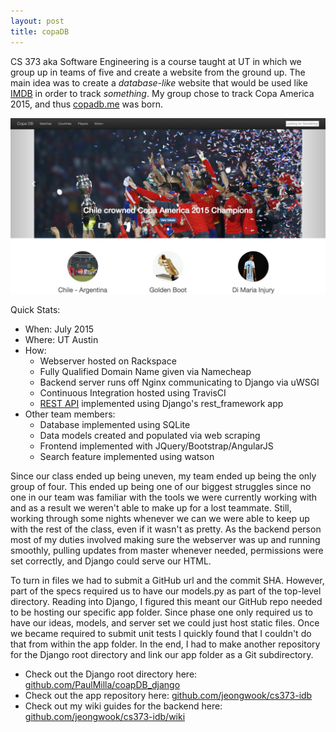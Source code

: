 ```yaml
---
layout: post
title: copaDB
---
```


CS 373 aka Software Engineering is a course taught at UT in which we group up in teams of five and create a website from the ground up. The main idea was to create a *database-like* website that would be used like [IMDB](https://www.imdb.com) in order to track *something*. My group chose to track Copa America 2015, and thus [copadb.me](http://www.copadb.me/index2.html) was born.

[![copadb screenshot](/images/copadb_screenshot.png)](http://www.copadb.me/index2.html)

Quick Stats:

* When: July 2015
* Where: UT Austin
* How:
  - Webserver hosted on Rackspace
  - Fully Qualified Domain Name given via Namecheap
  - Backend server runs off Nginx communicating to Django via uWSGI
  - Continuous Integration hosted using TravisCI
  - [REST API](http://www.copadb.me/api/) implemented using Django's rest_framework app
* Other team members:
  - Database implemented using SQLite
  - Data models created and populated via web scraping
  - Frontend implemented with JQuery/Bootstrap/AngularJS
  - Search feature implemented using watson

Since our class ended up being uneven, my team ended up being the only group of four. This ended up being one of our biggest struggles since no one in our team was familiar with the tools we were currently working with and as a result we weren't able to make up for a lost teammate. Still, working through some nights whenever we can we were able to keep up with the rest of the class, even if it wasn't as pretty. As the backend person most of my duties involved making sure the webserver was up and running smoothly, pulling updates from master whenever needed, permissions were set correctly, and Django could serve our HTML.

To turn in files we had to submit a GitHub url and the commit SHA. However, part of the specs required us to have our models.py as part of the top-level directory. Reading into Django, I figured this meant our GitHub repo needed to be hosting our specific app folder. Since phase one only required us to have our ideas, models, and server set we could just host static files. Once we became required to submit unit tests I quickly found that I couldn't do that from within the app folder. In the end, I had to make another repository for the Django root directory and link our app folder as a Git subdirectory.

* Check out the Django root directory here: [github.com/PaulMilla/coapDB_django](https://www.github.com/PaulMilla/copaDB_django)
* Check out the app repository here: [github.com/jeongwook/cs373-idb](https://github.com/jeongwook/cs373-idb)
* Check out my wiki guides for the backend here: [github.com/jeongwook/cs373-idb/wiki](https://github.com/jeongwook/cs373-idb/wiki)
